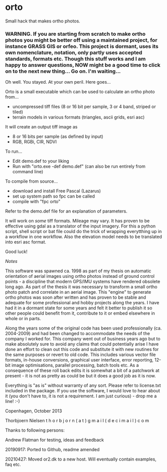 # orto
Small hack that makes ortho photos. 

### WARNING. If you are starting from scratch to make ortho photos you might be better off using a maintained project, for instance GRASS GIS or orfeo. This project is dormant, uses its own nomenclature, notation, only partly uses accepted standards, formats etc. Though this stuff works and I am happy to answer questions, NOW might be a good time to click on to the next new thing... Go on. I'm waiting...

Oh well. You stayed. At your own peril. Here goes...

Orto is a small executable which can be used to calculate an ortho photo from... 

- uncompressed tiff files (8 or 16 bit per sample, 3 or 4 band, striped 
  or tiled)
- terrain models in various formats (triangles, ascii grids, esri asc)

It will create an output tiff image as

- 8 or 16 bits per sample (as defined by input)
- RGB, RGBi, CIR, NDVI

To run... 

- Edit demo.def to your liking
- Run with "orto.exe -def demo.def"
(can also be run entirely from command line)

To compile from source... 

- download and install Free Pascal (Lazarus)
- set up system path so fpc can be called
- compile with "fpc orto"

Refer to the demo.def file for an explanation of parameters.

It will work on *some* tiff formats. Mileage may vary. It has proven to 
be effective using gdal as a translator of the input imagery. For this 
a python script, shell script or bat file could do the trick of wrapping 
everytthing up in a workflow in one workflow. Also the elevation model 
needs to be translated into esri asc format. 

Good luck!


*Notes*

This software was spawned ca. 1998 as part of my thesis on automatic 
orientation of aerial images using ortho photos instead of ground 
control points - a discipline that modern GPS/IMU systems have rendered 
obsolete long ago. As part of the thesis it was necessary to transform 
a small ortho photo patch and correlate in an aerial image. This 
"engine" to generate ortho photos was soon after written and has proven 
to be stable and adequate for some professional and hobby projects along 
the years. I have had it in a dormant state for some years and felt it 
better to publish it so other people could benefit from it, contribute 
to it or embed elsewhere in whole or in parts. 

Along the years some of the original code has been used professionally 
(ca. 2004-2009) and had been changed to accommodate the needs of the 
company I worked for. This company went out of business years ago but to 
make absolutely sure to avoid any claims that could potentially arise I 
have done an effort to clean out this code and substitute it with new 
routines for the same purposes or revert to old code. This includes 
various vector file formats, in-house conversions, graphical user 
interface, error reporting, 12-bit image optimisations, parallel 
processing, batch tools etc. As a consequence of these roll back edits 
it is somewhat a bit of a patchwork at present - it is not as pretty as 
could be but it does a good job as it is now.

Everything is "as is" without warranty of any sort. Please refer to 
license.txt included in the package. If you use the software, I would 
love to hear about it (you don't have to, it is not a requirement. I am 
just curious) - drop me a line! :-)

Copenhagen, October 2013

Thorbjoern Nielsen 
t h o r b j o r n ( a t ) g m a i l ( d e c i m a i l ) c o m

Thanks to following persons: 

Andrew Flatman for testing, ideas and feedback

20190917: Ported to Github, readme amended

20210427: Moved or2.dk to a new host. Will eventually contain examples, faq etc.


